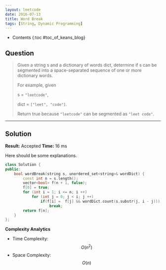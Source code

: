 ```yaml
---
layout: leetcode
date: 2016-07-13
title: Word Break
tags: [String, Dynamic Programming]
---
```


* Contents
{:toc #toc_of_keans_blog}

## Question

> Given a string s and a dictionary of words dict, determine if s can be segmented into a space-separated sequence of one or more dictionary words.
>
>For example, given
>
>s = `"leetcode"`,
>
>dict = `["leet", "code"]`.
>
>Return true because `"leetcode"` can be segmented as `"leet code"`.
>
>     

***

## Solution

**Result:** Accepted **Time:** 16 ms

Here should be some explanations.

```cpp
class Solution {
public:
    bool wordBreak(string s, unordered_set<string>& wordDict) {
        const int n = s.length();
        vector<bool> f(n + 1, false);
        f[0] = true;
        for (int i = 1; i <= n; i ++)
            for (int j = 0; j < i; j ++)
                if(f[i] =  f[j] && wordDict.count(s.substr(j, i - j)))
                    break;
        return f[n];
    }
};
```

**Complexity Analytics**

- Time Complexity: $$O(n^2)$$
- Space Complexity: $$O(n)$$
